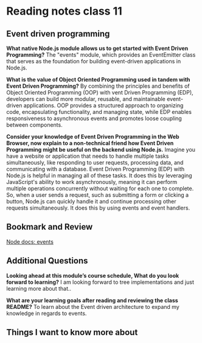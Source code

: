 # Reading notes class 11

## Event driven programming

**What native Node.js module allows us to get started with Event Driven Programming?**
The "events" module, which provides an EventEmitter class that serves as the foundation for building event-driven applications in Node.js.

**What is the value of Object Oriented Programming used in tandem with Event Driven Programming?**
By combining the principles and benefits of Object Oriented Programming (OOP) with vent Driven Programming (EDP), developers can build more modular, reusable, and maintainable event-driven applications. OOP provides a structured approach to organizing code, encapsulating functionality, and managing state, while EDP enables responsiveness to asynchronous events and promotes loose coupling between components.

**Consider your knowledge of Event Driven Programming in the Web Browser, now explain to a non-technical friend how Event Driven Programming might be useful on the backend using Node.js.**
Imagine you have a website or application that needs to handle multiple tasks simultaneously, like responding to user requests, processing data, and communicating with a database. Event Driven Programming (EDP) with Node.js is helpful in managing all of these tasks. It does this by leveraging JavaScript's ability to work asynchronously, meaning it can perform multiple operations concurrently without waiting for each one to complete. So, when a user sends a request, such as submitting a form or clicking a button, Node.js can quickly handle it and continue processing other requests simultaneously. It does this by using events and event handlers.

## Bookmark and Review

[Node docs: events](https://nodejs.org/api/events.html)

## Additional Questions

**Looking ahead at this module’s course schedule, What do you look forward to learning?**
I am looking forward to tree implementations and just learning more about that..

**What are your learning goals after reading and reviewing the class README?**
To learn about the Event driven architecture to expand my knowledge in regards to events.

## Things I want to know more about
